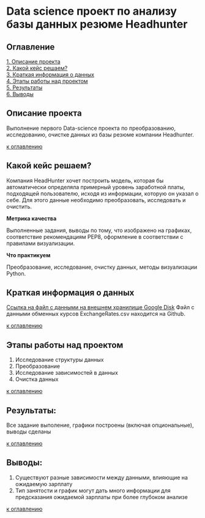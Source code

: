 # Data science проект по анализу базы данных резюме Headhunter

## Оглавление  
[1. Описание проекта](#описание-проекта)  
[2. Какой кейс решаем?](#какой-кейс-решаем)  
[3. Краткая информация о данных](#краткая-информация-о-данных)  
[4. Этапы работы над проектом](#этапы-работы-над-проектом)  
[5. Результаты](#результаты)    
[6. Выводы](#выводы) 

## Описание проекта    
Выполнение первого Data-science проекта по преобразованию, исследованию, очистке данных из базы резюме компании Headhunter. 


[к оглавлению](#оглавление)


## Какой кейс решаем?    
Компания HeadHunter хочет построить модель, которая бы автоматически определяла примерный уровень заработной платы, подходящей пользователю, исходя из информации, которую он указал о себе. Для этого данные необходимо преобразовать, исследовать и очистить.



**Метрика качества**   

Выполненные задания, выводы по тому, что изображено на графиках, соответствие рекомендациям PEP8, оформление в соответствии с правилами визуализации.


**Что практикуем**   

Преобразование, исследование, очистку данных, методы визуализации Python.

## Краткая информация о данных
[Ссылка на файл с данными на внешнем хранилище Google Disk](https://drive.google.com/file/d/1loBCLdQVZz-v-A7jSQHQOtjIl1h31CKE/view?usp=sharing)
Файл с данными обменных курсов ExchangeRates.csv находится на Github.
  
[к оглавлению](#оглавление)


## Этапы работы над проектом  

1) Исследование структуры данных
2) Преобразование
3) Исследование зависимостей в данных
4) Очистка данных

[к оглавлению](#оглавление)


## Результаты:  
Все задание выполение, графики построены (включая опциональные), выводы сделаны

[к оглавлению](#оглавление)


## Выводы:  

1) Существуют разные зависимости между данными, влияющие на ожидаемую зарплату
2) Тип занятости и график могут дать много информации для предсказания ожидаемой зарплаты при более глубоком анализе

[к оглавлению](#оглавление)


